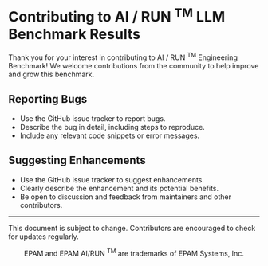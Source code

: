 # Contributing to AI / RUN <sup>TM</sup> LLM Benchmark Results

Thank you for your interest in contributing to AI / RUN <sup>TM</sup> Engineering Benchmark! We welcome
contributions from the community to help improve and grow this benchmark.

## Reporting Bugs

- Use the GitHub issue tracker to report bugs.
- Describe the bug in detail, including steps to reproduce.
- Include any relevant code snippets or error messages.

## Suggesting Enhancements

- Use the GitHub issue tracker to suggest enhancements.
- Clearly describe the enhancement and its potential benefits.
- Be open to discussion and feedback from maintainers and other contributors.


---

This document is subject to change. Contributors are encouraged to check for
updates regularly.

<p align="center">
  EPAM and EPAM AI/RUN <sup>TM</sup> are trademarks of EPAM Systems, Inc. 
</p>
